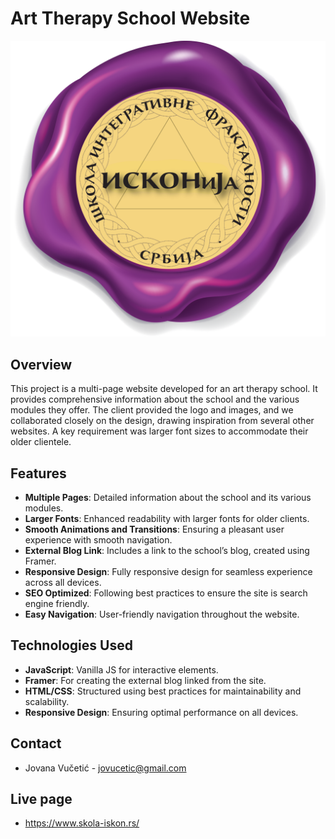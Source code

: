 # Art Therapy School Website

![School Logo](https://github.com/dzopunk/skola-iskon.rs/blob/main/img/iskonija_logo.png)

## Overview

This project is a multi-page website developed for an art therapy school. It provides comprehensive information about the school and the various modules they offer. The client provided the logo and images, and we collaborated closely on the design, drawing inspiration from several other websites. A key requirement was larger font sizes to accommodate their older clientele.

## Features

- **Multiple Pages**: Detailed information about the school and its various modules.
- **Larger Fonts**: Enhanced readability with larger fonts for older clients.
- **Smooth Animations and Transitions**: Ensuring a pleasant user experience with smooth navigation.
- **External Blog Link**: Includes a link to the school’s blog, created using Framer.
- **Responsive Design**: Fully responsive design for seamless experience across all devices.
- **SEO Optimized**: Following best practices to ensure the site is search engine friendly.
- **Easy Navigation**: User-friendly navigation throughout the website.

## Technologies Used

- **JavaScript**: Vanilla JS for interactive elements.
- **Framer**: For creating the external blog linked from the site.
- **HTML/CSS**: Structured using best practices for maintainability and scalability.
- **Responsive Design**: Ensuring optimal performance on all devices.

## Contact
- Jovana Vučetić - jovucetic@gmail.com

## Live page
- https://www.skola-iskon.rs/
